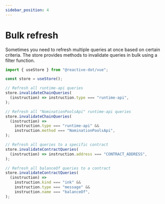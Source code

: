 ```yaml
---
sidebar_position: 4
---
```


# Bulk refresh

Sometimes you need to refresh multiple queries at once based on certain criteria. The store provides methods to invalidate queries in bulk using a filter function.

```ts
import { useStore } from "@reactive-dot/vue";

const store = useStore();

// Refresh all runtime-api queries
store.invalidateChainQueries(
  (instruction) => instruction.type === "runtime-api",
);

// Refresh all "NominationPoolsApi" runtime-api queries
store.invalidateChainQueries(
  (instruction) =>
    instruction.type === "runtime-api" &&
    instruction.method === "NominationPoolsApi",
);

// Refresh all queries to a specific contract
store.invalidateContractQueries(
  (instruction) => instruction.address === "CONTRACT_ADDRESS",
);

// Refresh all balanceOf queries to a contract
store.invalidateContractQueries(
  (instruction) =>
    instruction.kind === "ink" &&
    instruction.type === "message" &&
    instruction.name === "balanceOf",
);
```
